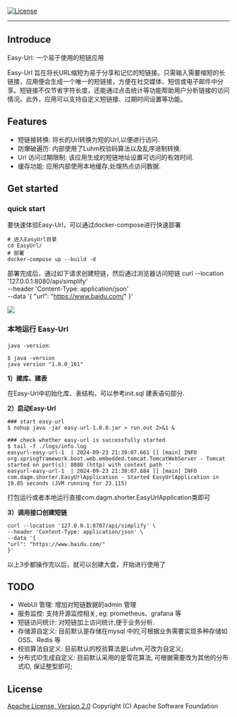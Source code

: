 [![License](https://img.shields.io/badge/License-Apache%202.0-blue.svg)](https://opensource.org/licenses/Apache-2.0)

---


## Introduce

Easy-Url: 一个易于使用的短链应用

Easy-Url 旨在将长URL缩短为易于分享和记忆的短链接。只需输入需要缩短的长链接，应用便会生成一个唯一的短链接，方便在社交媒体、短信或电子邮件中分享。短链接不仅节省字符长度，还能通过点击统计等功能帮助用户分析链接的访问情况。此外，应用可以支持自定义短链接、过期时间设置等功能。


## Features

- 短链接转换: 将长的Url转换为短的Url,以便进行访问.
- 防爆破遍历: 内部使用了Luhm校验码算法以及乱序进制转换.
- Url 访问过期限制: 该应用生成的短链地址设置可访问的有效时间.
- 缓存功能: 应用内部使用本地缓存,处理热点访问数据.

## Get started
### quick start
要快速体验Easy-Url，可以通过docker-compose进行快速部署

```shell
# 进入EasyUrl目录
cd EasyUrl/
# 部署
docker-compose up --build -d
```
部署完成后，通过如下请求创建短链，然后通过浏览器访问短链
curl --location '127.0.0.1:8080/api/simplify' \
--header 'Content-Type: application/json' \
--data '{
"url": "https://www.baidu.com/"
}'


![](docker-compose/image/dashboard-import.jpg)


### 本地运行 Easy-Url

`java -version`:
```shell
$ java -version
java version "1.8.0_161" 
```

**1）建库、建表**

在Easy-Url中初始化库、表结构，可以参考init.sql 建表语句部分.

**2）启动Easy-Url**
```shell
### start easy-url
$ nohup java -jar easy-url-1.0.0.jar > run.out 2>&1 &

### check whether easy-url is successfully started
$ tail -f ./logs/info.log
easyurl-easy-url-1  | 2024-09-23 21:39:07.661 [] [main] INFO  org.springframework.boot.web.embedded.tomcat.TomcatWebServer - Tomcat started on port(s): 8080 (http) with context path ''
easyurl-easy-url-1  | 2024-09-23 21:39:07.684 [] [main] INFO  com.dagm.shorter.EasyUrlApplication - Started EasyUrlApplication in 19.85 seconds (JVM running for 23.115)
```
打包运行或者本地运行直接com.dagm.shorter.EasyUrlApplication类即可

**3）调用接口创建短链**
```shell
curl --location '127.0.0.1:8787/api/simplify' \
--header 'Content-Type: application/json' \
--data '{
"url": "https://www.baidu.com/"
}'
```


以上3步都操作完以后，就可以创建大盘，开始进行使用了

## TODO

- WebUI 管理: 增加对短链数据的admin 管理
- 服务监控: 支持开源监控相关, eg: prometheus、grafana 等
- 短链访问统计: 对短链加上访问统计,便于业务分析.
- 存储源自定义: 目前默认是存储在mysql 中的,可根据业务需要实现多种存储如OSS、Redis 等
- 校验算法自定义: 目前默认的校验算法是Luhm,可改为自定义;
- 分布式ID生成自定义: 目前默认采用的是雪花算法, 可根据需要改为其他的分布式ID, 保证整型即可;


## License

[Apache License, Version 2.0](http://www.apache.org/licenses/LICENSE-2.0.html) Copyright (C) Apache Software Foundation